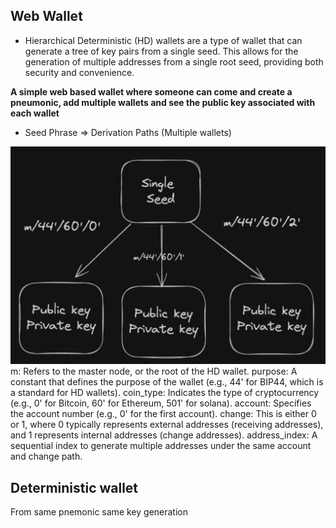 ## Web Wallet
- Hierarchical Deterministic (HD) wallets are a type of wallet that can generate a tree of key pairs from a single seed.  This allows for the generation of multiple addresses from a single root seed, providing both security and convenience.
 
**A simple web based wallet where someone can come and create a pneumonic, add multiple wallets and see the public key associated with each wallet**
- Seed Phrase => Derivation Paths (Multiple wallets)
<img src="seed.png"/>
m: Refers to the master node, or the root of the HD wallet.
purpose: A constant that defines the purpose of the wallet (e.g., 44' for BIP44, which is a standard for HD wallets).
coin_type: Indicates the type of cryptocurrency (e.g., 0' for Bitcoin, 60' for Ethereum, 501' for solana).
account: Specifies the account number (e.g., 0' for the first account).
change: This is either 0 or 1, where 0 typically represents external addresses (receiving addresses), and 1 represents internal addresses (change addresses).
address_index: A sequential index to generate multiple addresses under the same account and change path.

## Deterministic wallet
From same pnemonic same key generation